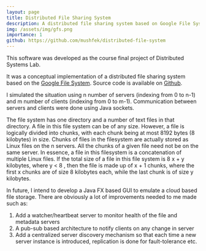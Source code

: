 ```yaml
---
layout: page
title: Distributed File Sharing System
description: A distributed file sharing system based on Google File System
img: /assets/img/gfs.png
importance: 1
github: https://github.com/mushfek/distributed-file-system
---
```


This software was developed as the course final project of Distributed Systems Lab.

It was a conceptual implementation of a distributed file sharing system based on the [Google File System](https://static.googleusercontent.com/media/research.google.com/en//archive/gfs-sosp2003.pdf). Source code is available on [Github](https://github.com/mushfek/distributed-file-system).  

I simulated the situation using n number of servers (indexing from 0 to n-1) and m number of clients (indexing from 0 to m-1). Communication between servers and clients were done using Java sockets. 

The file system has one directory and a number of text files in that directory. A file in this file system can be of any size. However, a file is logically divided into chunks, with each chunk being at most 8192 bytes (8 kilobytes) in size. 
Chunks of files in the filesystem are actually stored as Linux files on the n servers. All the chunks of a given file need not be on the same server. In essence, a file in this filesystem is a concatenation of multiple Linux files. If the total size of a file in this file system is 8 x + y kilobytes, where y < 8 , then the file is made up of x + 1 chunks, where the first x chunks are of size 8 kilobytes each, while the last chunk is of size y kilobytes.

In future, I intend to develop a Java FX based GUI to emulate a cloud based file storage. There are obviously a lot of improvements needed to me made such as:
1. Add a watcher/heartbeat server to monitor health of the file and metadata servers
2. A pub-sub based architecture to notify clients on any change in server
3. Add a centralized server discovery mechanism so that each time a new server instance is introduced, replication is done for fault-tolerance etc.
